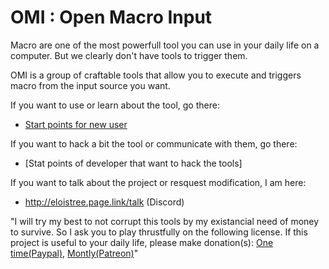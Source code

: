 # OMI : Open Macro Input
Macro are one of the most powerfull tool you can use in your daily life on a computer.
But we clearly don't have tools to trigger them. 

OMI is a group of craftable tools that allow you to execute and triggers macro from the input source you want.

If you want to use or learn about the tool, go there:
- [Start points for new user]()

If you want to hack a bit the tool or communicate with them, go there:
- [Stat points of developer that want to hack the tools]

If you want to talk about the project or resquest modification, I am here:
- http://eloistree.page.link/talk (Discord)

"I will try my best to not corrupt this tools by my existancial need of money to survive. So I ask you to play thrustfully on the following license. If this project is useful to your daily life, please make donation(s): [One time(Paypal)](https://www.paypal.me/eloistree), [Montly(Patreon)](https://www.patreon.com/eloistree)"
